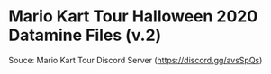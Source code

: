 # Mario Kart Tour Halloween 2020 Datamine Files (v.2)
Souce: Mario Kart Tour Discord Server (https://discord.gg/avsSpQs)
